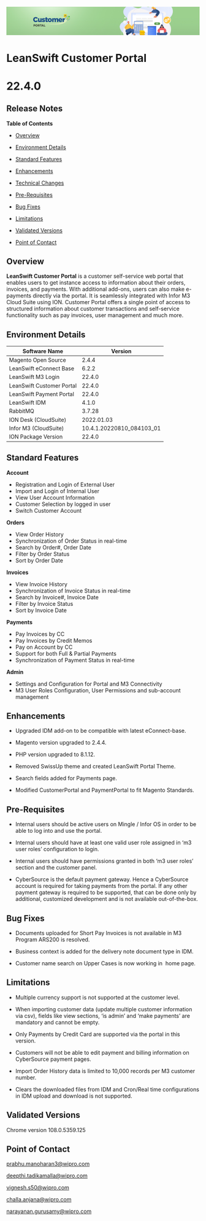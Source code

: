 ![Customer portal banner](/Customerportal/src/images/customer-portal/front-end-user/CP_banner.jpg)

# **LeanSwift Customer Portal**

# **22.4.0**

## **Release Notes**

**Table of Contents**

- [Overview](#overview)

- [Environment Details](#environment-details)

- [Standard Features](#standard-features)

- [Enhancements](#Enhancements)

- [Technical Changes](#technical-changes)

- [Pre-Requisites](#pre-requisites)

- [Bug Fixes](#Bug_Fixes)

- [Limitations](#limitations)

- [Validated Versions](#validated-versions)

- [Point of Contact](#point-of-contact)

## **Overview**

**LeanSwift Customer Portal** is a customer self-service web portal that enables users to get instance access to information about their orders, invoices, and payments. With additional add-ons, users can also make e-payments directly via the portal. It is seamlessly integrated with Infor M3 Cloud Suite using ION. Customer Portal offers a single point of access to structured information about customer transactions and self-service functionality such as pay invoices, user management and much more.



## **Environment Details**

| **Software Name**  |  **Version**  |
| --- | --- |
| Magento Open Source | 2.4.4 |
| LeanSwift eConnect Base | 6.2.2 |
| LeanSwift M3 Login | 22.4.0 |
| LeanSwift Customer Portal | 22.4.0 |
| LeanSwift Payment Portal | 22.4.0 |
| LeanSwift IDM | 4.1.0 |
| RabbitMQ | 3.7.28 |
| ION Desk (CloudSuite) | 2022.01.03  |
| Infor M3 (CloudSuite) | 10.4.1.20220810_084103_01   |
| ION Package Version  |22.4.0  |



## **Standard Features**

**Account**

- Registration and Login of External User  
- Import and Login of Internal User  
- View User Account Information  
- Customer Selection by logged in user  
- Switch Customer Account

**Orders**

- View Order History
- Synchronization of Order Status in real-time
- Search by Order#, Order Date
- Filter by Order Status
- Sort by Order Date

**Invoices**

- View Invoice History
- Synchronization of Invoice Status in real-time
- Search by Invoice#, Invoice Date
- Filter by Invoice Status
- Sort by Invoice Date
  
**Payments**

- Pay Invoices by CC
- Pay Invoices by Credit Memos
- Pay on Account by CC
- Support for both Full & Partial Payments
- Synchronization of Payment Status in real-time
  
**Admin**

- Settings and Configuration for Portal and M3 Connectivity
- M3 User Roles Configuration, User Permissions and sub-account management

## **Enhancements**

- Upgraded IDM add-on to be compatible with latest eConnect-base.

- Magento version upgraded to 2.4.4. 

-  PHP version upgraded to 8.1.12. 

- Removed SwissUp theme and created LeanSwift Portal Theme.

- Search fields added for Payments page.

- Modified CustomerPortal and PaymentPortal to fit Magento Standards.

## **Pre-Requisites**

- Internal users should be active users on Mingle / Infor OS in order to be able to log into and use the portal.

- Internal users should have at least one valid user role assigned in ‘m3 user roles’ configuration to login.

- Internal users should have permissions granted in both ‘m3 user roles’ section and the customer panel.

- CyberSource is the default payment gateway. Hence a CyberSource account is required for taking payments from the portal. If any other payment gateway is required to be supported, that can be done only by additional, customized development and is not available out-of-the-box.

## **Bug Fixes**

- Documents uploaded for Short Pay Invoices is not available in M3 Program ARS200 is resolved.

- Business context is added for the delivery note document type in IDM.

- Customer name search on Upper Cases is now working in  home page.


## **Limitations**


- Multiple currency support is not supported at the customer level.

- When importing customer data (update multiple customer information via csv), fields like view sections, ‘is admin’ and ‘make payments’ are mandatory and cannot be empty.

- Only Payments by Credit Card are supported via the portal in this version.
	
- Customers will not be able to edit payment and billing information on CyberSource payment pages.

- Import Order History data is limited to 10,000 records per M3 customer number.

- Clears the downloaded files from IDM and Cron/Real time configurations in IDM upload and download is not supported.


## **Validated Versions**

Chrome version 108.0.5359.125 


## **Point of Contact**


[prabhu.manoharan3@wipro.com ](mailto:prabhu.manoharan3@wipro.com )

[deepthi.tadikamalla@wipro.com ](mailto:deepthi.tadikamalla@wipro.com )

[vignesh.s50@wipro.com ](mailto:vignesh.s50@wipro.com )

[challa.anjana@wipro.com](mailto:challa.anjana@wipro.com )

[narayanan.gurusamy@wipro.com](mailto:narayanan.gurusamy@wipro.com )
